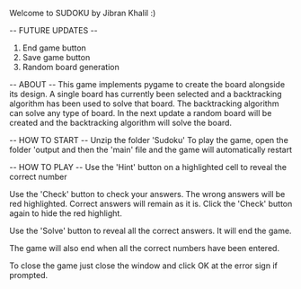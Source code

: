 Welcome to SUDOKU by Jibran Khalil :)


-- FUTURE UPDATES --
1) End game button
2) Save game button
3) Random board generation

-- ABOUT --
This game implements pygame to create the board alongside its design.
A single board has currently been selected and a backtracking algorithm has been used to solve that board. The backtracking algorithm can solve any type of board.
In the next update a random board will be created and the backtracking algorithm will solve the board.


-- HOW TO START -- 
Unzip the folder 'Sudoku'
To play the game, open the folder 'output and then the 'main' file and the game will automatically restart


-- HOW TO PLAY --
Use the 'Hint' button on a highlighted cell to reveal the correct number

Use the 'Check' button to check your answers. The wrong answers will be red highlighted. Correct answers will remain as it is.
Click the 'Check' button again to hide the red highlight.

Use the 'Solve' button to reveal all the correct answers. It will end the game.

The game will also end when all the correct numbers have been entered.

To close the game just close the window and click OK at the error sign if prompted.
